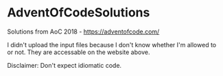 # AdventOfCodeSolutions
Solutions from AoC 2018  - https://adventofcode.com/

I didn't upload the input files because I don't know whether I'm allowed to or not. They are accessable on the website above.

Disclaimer: Don't expect idiomatic code. 
